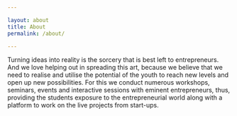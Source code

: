 ```yaml
---

layout: about
title: About
permalink: /about/

---
```


Turning ideas into reality is the sorcery that is best left to entrepreneurs. And we love helping out in spreading this art, because we believe that we need to realise and utilise the potential of the youth to reach new levels and open up new possibilities. For this we conduct numerous workshops, seminars, events and interactive sessions with eminent entrepreneurs, thus, providing the students exposure to the entrepreneurial world along with a platform to work on the live projects from start-ups.
